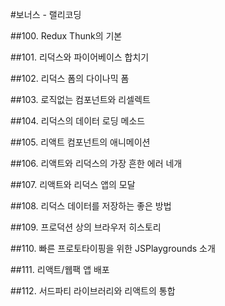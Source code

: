 #보너스 - 랠리코딩

##100. Redux Thunk의 기본

##101. 리덕스와 파이어베이스 합치기

##102. 리덕스 폼의 다이나믹 폼

##103. 로직없는 컴포넌트와 리셀렉트

##104. 리덕스의 데이터 로딩 메소드

##105. 리액트 컴포넌트의 애니메이션

##106. 리액트와 리덕스의 가장 흔한 에러 네개

##107. 리액트와 리덕스 앱의 모달

##108. 리덕스 데이터를 저장하는 좋은 방법

##109. 프로덕션 상의 브라우저 히스토리

##110. 빠른 프로토타이핑을 위한 JSPlaygrounds 소개

##111. 리액트/웹팩 앱 배포

##112. 서드파티 라이브러리와 리액트의 통합